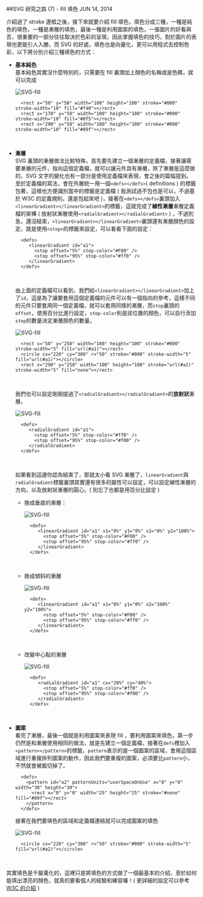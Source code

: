 <!-- @@master  = ../../_layout.html-->

<!-- @@block  =  jsBottom-->

<include src="../../_articles-js.html"></include>

<!-- @@close-->

<!-- @@block  =  css-->

<include src="../../_articles-css.html"></include>

<!-- @@close-->

<!-- @@block  =  articles-social-->

<include src="../../_articles-social.html"></include>

<!-- @@close-->

<!-- @@block  =  articles-footer-->

<include src="../../_articles.html"></include>

<!-- @@close-->

<!-- @@block  =  meta-->

<meta property="article:published_time" content="2014-06-14T23:55:00+01:00">

<meta name="keywords" content="SVG,fill,向量,填色">

<meta name="description" content="fill 填色分成三種，一種是純色的填色，一種是漸層的填色，最後一種是利用圖案的填色，一張圖片的好看與否，很重要的一部分往往取決於色彩的呈現，因此掌握填色的技巧，對於圖片的表現也更能引人入勝，而 SVG 的好處，填色也是向量化，更可以用程式去控制色彩。">

<meta itemprop="name" content="SVG 研究之路 (7) - fill 填色 - OXXO.STUDIO">

<meta itemprop="image" content="http://www.oxxostudio.tw/img/articles/201406/20140614_1_01.jpg">

<meta itemprop="description" content="fill 填色分成三種，一種是純色的填色，一種是漸層的填色，最後一種是利用圖案的填色，一張圖片的好看與否，很重要的一部分往往取決於色彩的呈現，因此掌握填色的技巧，對於圖片的表現也更能引人入勝，而 SVG 的好處，填色也是向量化，更可以用程式去控制色彩。">

<meta property="og:title" content="SVG 研究之路 (7) - fill 填色 - OXXO.STUDIO">

<meta property="og:url" content="http://www.oxxostudio.tw/articles/201406/svg-07-fill.html">

<meta property="og:image" content="http://www.oxxostudio.tw/img/articles/201406/20140614_1_01.jpg">

<meta property="og:description" content="fill 填色分成三種，一種是純色的填色，一種是漸層的填色，最後一種是利用圖案的填色，一張圖片的好看與否，很重要的一部分往往取決於色彩的呈現，因此掌握填色的技巧，對於圖片的表現也更能引人入勝，而 SVG 的好處，填色也是向量化，更可以用程式去控制色彩。">

<title>SVG 研究之路 (7) - fill 填色 - OXXO.STUDIO</title> 

<!-- @@close-->

<!-- @@block  =  articles-content--> 

##SVG 研究之路 (7) - fill 填色 <span class="article-date" tag="web"><i></i>JUN 14, 2014</span>

介紹過了 stroke 邊框之後，接下來就要介紹 fill 填色，填色分成三種，一種是純色的填色，一種是漸層的填色，最後一種是利用圖案的填色，一張圖片的好看與否，很重要的一部分往往取決於色彩的呈現，因此掌握填色的技巧，對於圖片的表現也更能引人入勝，而 SVG 的好處，填色也是向量化，更可以用程式去控制色彩，以下將分別介紹三種填色的方式：

- **基本純色**  
  基本純色其實沒什麼特別的，只需要在 fill 裏頭加上顏色的名稱或是色碼，就可以完成

	![SVG-fill](/img/articles/201406/20140614_1_02.png)

		<rect x="50" y="50" width="100" height="100" stroke="#000" stroke-width="10" fill="#f40"></rect>
		<rect x="170" y="50" width="100" height="100" stroke="#000" stroke-width="10" fill="#0f5"></rect>
		<rect x="290" y="50" width="100" height="100" stroke="#000" stroke-width="10" fill="#09f"></rect>
<br/>

- **漸層**  
  SVG 裏頭的漸層做法比較特殊，首先要先建立一個漸層的定義檔，接著讓需要漸層的元件，指向這個定義檔，就可以讓元件具有漸層，除了漸層是這麼做的，SVG 文字的變化也有一部分是使用定義檔來表現，會之後的篇幅提到。至於定義檔的寫法，會在外層統一用一個`<defs></defs>`( definitions ) 的標籤包著，這樣也方便識別當中的標籤是定義檔 ( 我測試過不包也是可以，不過基於 W3C 的定義規則，還是包起來吧 )，接著在`<defs></defs>`裏頭加入`<linearGradient></linearGradient>`的標籤，這就完成了**線性漸層**漸層定義檔的架構 ( 放射狀漸層使用`<radialGradient></radialGradient>` ) ，不過別急，還沒結束，`<linearGradient></linearGradient>`裏頭還有漸層顏色的設定，就是使用`<stop>`的標籤來設定，可以看看下面的設定：

		<defs>
		   <linearGradient id="a1">
		     <stop offset="5%" stop-color="#F00" />
		     <stop offset="95%" stop-color="#ff0" />
		   </linearGradient>
		</defs>

	<br/>

	由上面的定義檔可以看到，我們給`<linearGradient></linearGradient>`加上了`id`，這是為了讓要套用這個定義檔的元件可以有一個指向的參考，這樣不同的元件只要套用同一個定義檔，就可以套用同樣的漸層，而`stop`裏頭的`offset`，使用百分比進行設定，`stop-color`則是該位置的顏色，可以自行添加`stop`的數量決定漸層顏色的數量。

	![SVG-fill](/img/articles/201406/20140614_1_03.png)

		<rect x="50" y="250" width="100" height="100" stroke="#000" stroke-width="5" fill="url(#a1)"></rect>
		<circle cx="220" cy="300" r="50" stroke="#000" stroke-width="5" fill="url(#a1)"></circle>
		<rect x="290" y="250" width="100" height="100" stroke="url(#a1)" stroke-width="5" fill="none"></rect>

	<br/>

	我們也可以設定剛剛提過了`<radialGradient></radialGradient>`的**放射狀**漸層。

	![SVG-fill](/img/articles/201406/20140614_1_04.png)

		<defs>
		   <radialGradient id="a1">
		     <stop offset="5%" stop-color="#ff0" />
		     <stop offset="95%" stop-color="#f00" />
		   </radialGradient>
		</defs>

	<br/>

	如果看到這邊你認為結束了，那就太小看 SVG 漸層了，`linearGradient`與`radialGradient`標籤裏頭其實還有很多的屬性可以設定，可以設定線性漸層的方向，以及放射狀漸層的圓心。( 別忘了也都是用百分比設定 )

	- 換成垂直的漸層：
		
		![SVG-fill](/img/articles/201406/20140614_1_05.png)

			<defs>
			   <linearGradient id="a1" x1="0%" y1="0%" x2="0%" y2="100%">
			     <stop offset="5%" stop-color="#F00" />
			     <stop offset="95%" stop-color="#ff0" />
			   </linearGradient>
			</defs>

	<br/>

	- 換成傾斜的漸層
		
		![SVG-fill](/img/articles/201406/20140614_1_06.png)

			<defs>
			   <linearGradient id="a1" x1="0%" y1="0%" x2="100%" y2="100%">
			     <stop offset="5%" stop-color="#F00" />
			     <stop offset="95%" stop-color="#ff0" />
			   </linearGradient>
			</defs>

	<br/>

	- 改變中心點的漸層

		![SVG-fill](/img/articles/201406/20140614_1_07.png)

			<defs>
			   <radialGradient id="a1" cx="20%" cy="40%">
			     <stop offset="5%" stop-color="#ff0" />
			     <stop offset="95%" stop-color="#f00" />
			   </radialGradient>
			</defs>

<br/>

- **圖案**  
	看完了漸層，最後一個就是利用圖案來表現 fill ，要利用圖案來填色，第一步仍然是和漸層使用相同的做法，就是先建立一個定義檔，接著在`defs`裡加入`<pattern></pattern>`的標籤，`pattern`表示的是一個圖案的區域，會用這個區域進行重複排列圖案的動作，因此我們要重複的圖案，必須要比`pattern`小，不然就會被裁切掉了。

		<defs>
		  <pattern id="a2" patternUnits="userSpaceOnUse" x="0" y="0" width="30" height="30">
		    <rect x="0" y="0" width="25" height="25" stroke="#none" fill="#09f"></rect>
		  </pattern> 
		</defs>

	接著在我們要填色的區域和定義檔連結就可以完成圖案的填色

	![SVG-fill](/img/articles/201406/20140614_1_08.png)

		<circle cx="220" cy="300" r="50" stroke="#000" stroke-width="5" fill="url(#a2)"></circle>
<br/>

其實填色是千變萬化的，這裡只是將填色的方式做了一個最基本的介紹，至於如何能填出漂亮的顏色，就真的要看個人的經驗和練習囉！( 更詳細的設定可以參考 [W3C 的介紹](http://www.w3.org/TR/SVG/pservers.html) )

<!-- @@close-->

